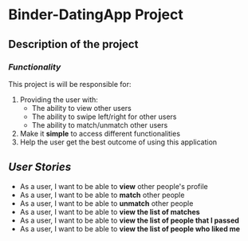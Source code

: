 # Binder-DatingApp Project

## **Description of the project**

### _Functionality_

This project is will be responsible for:
1. Providing the user with:
    - The ability to view other users 
    - The ability to swipe left/right for other users
    - The ability to match/unmatch other users
2. Make it **simple** to access different functionalities
3. Help the user get the best outcome of using this application

## _User Stories_

- As a user, I want to be able to **view** other people's profile
- As a user, I want to be able to **match**  other people
- As a user, I want to be able to **unmatch** other people
- As a user, I want to be able to **view the list of matches** 
- As a user, I want to be able to **view the list of people that I passed** 
- As a user, I want to be able to **view the list of people who liked me**
